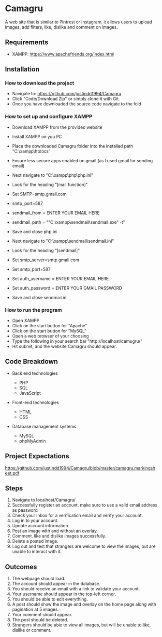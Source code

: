 # Camagru

A web site that is similar to Pintrest or Instagram, it allows users to upload images, add filters, like, dislike and comment on images.

## Requirements
- XAMPP: https://www.apachefriends.org/index.html

## Installation
### How to download the project
- Navigate to: https://github.com/justindd1994/Camagru
- Click "Code/Download Zip" or simply clone it with Git.
- Once you have downloaded the source code navigate to the fold

### How to set up and configure XAMPP
- Download XAMPP from the provided website
- Install XAMPP on you PC
- Place the downloaded Camagru folder into the installed path "C:\xampp\htdocs\"
- Ensure less secure apps enabled on gmail (as I used gmail for sending email)

- Next navigate to "C:\xampp\php\php.ini"
- Look for the heading "[mail function]"
- Set SMTP=smtp.gmail.com
- smtp_port=587
- sendmail_from = ENTER YOUR EMAIL HERE
- sendmail_path = "\"C:\xampp\sendmail\sendmail.exe\" -t"
- Save and close php.ini

- Next navigate to "C:\xampp\sendmail\sendmail.ini"
- Look for the heading "[sendmail]"
- Set smtp_server=smtp.gmail.com
- Set smtp_port=587
- Set auth_username = ENTER YOUR EMAIL HERE
- Set auth_password = ENTER YOUR GMAIL PASSWORD
- Save and close sendmail.ini

### How to run the program
- Open XAMPP
- Click on the start button for "Apache"
- Click on the start button for "MySQL"
- Open a web browser of your choosing
- Type the following in your search bar "http://localhost/camugru/"
- Hit submit, and the website Camagru should appear.

## Code Breakdown
- Back end technologies
    - PHP
    - SQL
    - JavaScript

- Front-end technologies
    - HTML
    - CSS

- Database management systems
    - MySQL
    - phpMyAdmin

## Project Expectations
https://github.com/justindd1994/Camagru/blob/master/camagru.markingsheet.pdf

## Steps
1.	Navigate to localhost/Camagru/
2.	Successfully register an account. make sure to use a valid email address as password
3.	Check your inbox for a verification email and verify your account.
4.	Log in to your account.
5.	Update account information.
6.	Post an image with and without an overlay.
7.	Comment, like and dislike images successfully.
8.	Delete a posted image.
9.	Log out and test that strangers are welcome to view the images, but are unable to interact with it.

## Outcomes
1.	The webpage should load.
2.	The account should appear in the database.
3.	You should receive an email with a link to validate your account.
4.	Your username should appear in the top-left corner.
5.	You should be able to edit everything.
6.	A post should show the image and overlay on the home page along with pagination at 5 images.
7.	Your comment should appear.
8.	The post should be deleted.
9.	Strangers should be able to view all images, but will be unable to like, dislike or comment.
